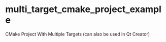 # multi_target_cmake_project_example
CMake Project With Multiple Targets (can also be used in Qt Creator)
